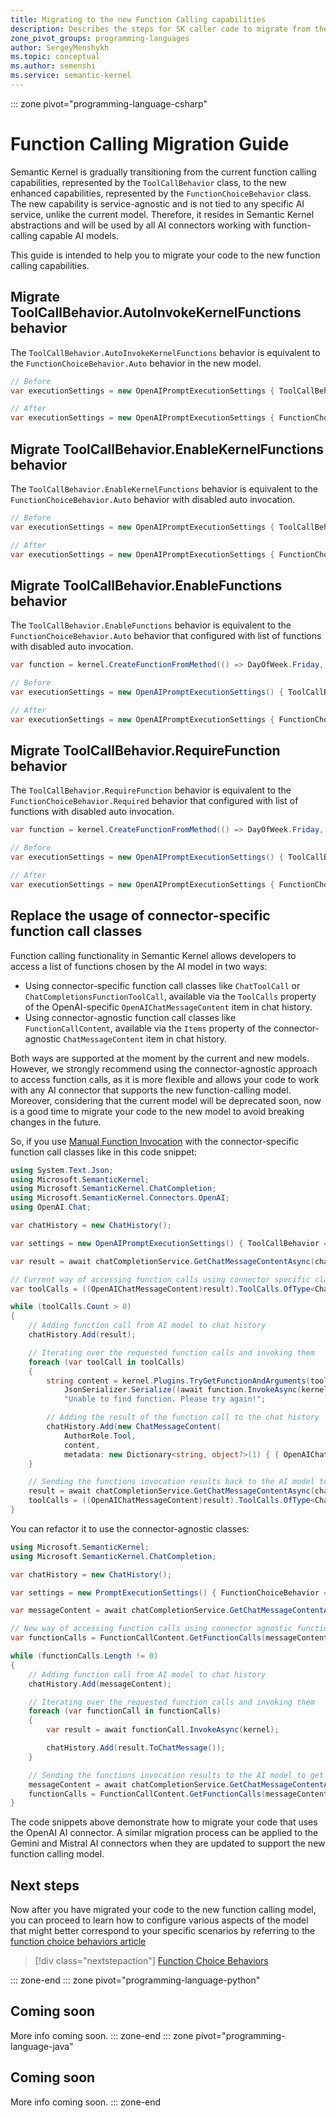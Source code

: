 ```yaml
---
title: Migrating to the new Function Calling capabilities
description: Describes the steps for SK caller code to migrate from the current function calling capabilities, represented by the `ToolCallBehavior` class, to the new one represented by the `FunctionChoiceBehavior` class.
zone_pivot_groups: programming-languages
author: SergeyMenshykh
ms.topic: conceptual
ms.author: semenshi
ms.service: semantic-kernel
---
```

::: zone pivot="programming-language-csharp"
# Function Calling Migration Guide
Semantic Kernel is gradually transitioning from the current function calling capabilities, represented by the `ToolCallBehavior` class, to the new enhanced capabilities, represented by the `FunctionChoiceBehavior` class.
The new capability is service-agnostic and is not tied to any specific AI service, unlike the current model. Therefore, it resides in Semantic Kernel abstractions and will be used by all AI connectors working with function-calling capable AI models. 


This guide is intended to help you to migrate your code to the new function calling capabilities.

## Migrate ToolCallBehavior.AutoInvokeKernelFunctions behavior
The `ToolCallBehavior.AutoInvokeKernelFunctions` behavior is equivalent to the `FunctionChoiceBehavior.Auto` behavior in the new model. 
```csharp
// Before
var executionSettings = new OpenAIPromptExecutionSettings { ToolCallBehavior = ToolCallBehavior.AutoInvokeKernelFunctions };

// After
var executionSettings = new OpenAIPromptExecutionSettings { FunctionChoiceBehavior = FunctionChoiceBehavior.Auto() };
```

## Migrate ToolCallBehavior.EnableKernelFunctions behavior
The `ToolCallBehavior.EnableKernelFunctions` behavior is equivalent to the `FunctionChoiceBehavior.Auto` behavior with disabled auto invocation. 
```csharp
// Before
var executionSettings = new OpenAIPromptExecutionSettings { ToolCallBehavior = ToolCallBehavior.EnableKernelFunctions };

// After
var executionSettings = new OpenAIPromptExecutionSettings { FunctionChoiceBehavior = FunctionChoiceBehavior.Auto(autoInvoke: false) };
```

## Migrate ToolCallBehavior.EnableFunctions behavior
The `ToolCallBehavior.EnableFunctions` behavior is equivalent to the `FunctionChoiceBehavior.Auto` behavior that configured with list of functions with disabled auto invocation. 
```csharp
var function = kernel.CreateFunctionFromMethod(() => DayOfWeek.Friday, "GetDayOfWeek", "Returns the current day of the week.");

// Before
var executionSettings = new OpenAIPromptExecutionSettings() { ToolCallBehavior = ToolCallBehavior.EnableFunctions(functions: [function.Metadata.ToOpenAIFunction()]) };

// After
var executionSettings = new OpenAIPromptExecutionSettings { FunctionChoiceBehavior = FunctionChoiceBehavior.Auto(functions: [function], autoInvoke: false) };
```

## Migrate ToolCallBehavior.RequireFunction behavior
The `ToolCallBehavior.RequireFunction` behavior is equivalent to the `FunctionChoiceBehavior.Required` behavior that configured with list of functions with disabled auto invocation.
```csharp
var function = kernel.CreateFunctionFromMethod(() => DayOfWeek.Friday, "GetDayOfWeek", "Returns the current day of the week.");

// Before
var executionSettings = new OpenAIPromptExecutionSettings() { ToolCallBehavior = ToolCallBehavior.RequireFunction(functions: [function.Metadata.ToOpenAIFunction()]) };

// After
var executionSettings = new OpenAIPromptExecutionSettings { FunctionChoiceBehavior = FunctionChoiceBehavior.Required(functions: [function], autoInvoke: false) };
```

## Replace the usage of connector-specific function call classes
Function calling functionality in Semantic Kernel allows developers to access a list of functions chosen by the AI model in two ways:  
- Using connector-specific function call classes like `ChatToolCall` or `ChatCompletionsFunctionToolCall`, available via the `ToolCalls` property of the OpenAI-specific `OpenAIChatMessageContent` item in chat history.  
- Using connector-agnostic function call classes like `FunctionCallContent`, available via the `Items` property of the connector-agnostic `ChatMessageContent` item in chat history.

Both ways are supported at the moment by the current and new models. However, we strongly recommend using the connector-agnostic approach to access function calls, as it is more flexible and allows your code to work with any AI connector that supports the new function-calling model. 
Moreover, considering that the current model will be deprecated soon, now is a good time to migrate your code to the new model to avoid breaking changes in the future.

So, if you use [Manual Function Invocation](../concepts/ai-services/chat-completion/function-calling/function-invocation.md#manual-function-invocation) with the connector-specific function call classes like in this code snippet:
```csharp
using System.Text.Json;
using Microsoft.SemanticKernel;
using Microsoft.SemanticKernel.ChatCompletion;
using Microsoft.SemanticKernel.Connectors.OpenAI;
using OpenAI.Chat;

var chatHistory = new ChatHistory();

var settings = new OpenAIPromptExecutionSettings() { ToolCallBehavior = ToolCallBehavior.EnableKernelFunctions };

var result = await chatCompletionService.GetChatMessageContentAsync(chatHistory, settings, kernel);

// Current way of accessing function calls using connector specific classes.
var toolCalls = ((OpenAIChatMessageContent)result).ToolCalls.OfType<ChatToolCall>().ToList();

while (toolCalls.Count > 0)
{
    // Adding function call from AI model to chat history
    chatHistory.Add(result);

    // Iterating over the requested function calls and invoking them
    foreach (var toolCall in toolCalls)
    {
        string content = kernel.Plugins.TryGetFunctionAndArguments(toolCall, out KernelFunction? function, out KernelArguments? arguments) ?
            JsonSerializer.Serialize((await function.InvokeAsync(kernel, arguments)).GetValue<object>()) :
            "Unable to find function. Please try again!";

        // Adding the result of the function call to the chat history
        chatHistory.Add(new ChatMessageContent(
            AuthorRole.Tool,
            content,
            metadata: new Dictionary<string, object?>(1) { { OpenAIChatMessageContent.ToolIdProperty, toolCall.Id } }));
    }

    // Sending the functions invocation results back to the AI model to get the final response
    result = await chatCompletionService.GetChatMessageContentAsync(chatHistory, settings, kernel);
    toolCalls = ((OpenAIChatMessageContent)result).ToolCalls.OfType<ChatToolCall>().ToList();
}
```

You can refactor it to use the connector-agnostic classes:
```csharp
using Microsoft.SemanticKernel;
using Microsoft.SemanticKernel.ChatCompletion;

var chatHistory = new ChatHistory();

var settings = new PromptExecutionSettings() { FunctionChoiceBehavior = FunctionChoiceBehavior.Auto(autoInvoke: false) };

var messageContent = await chatCompletionService.GetChatMessageContentAsync(chatHistory, settings, kernel);

// New way of accessing function calls using connector agnostic function calling model classes.
var functionCalls = FunctionCallContent.GetFunctionCalls(messageContent).ToArray();

while (functionCalls.Length != 0)
{
    // Adding function call from AI model to chat history
    chatHistory.Add(messageContent);

    // Iterating over the requested function calls and invoking them
    foreach (var functionCall in functionCalls)
    {
        var result = await functionCall.InvokeAsync(kernel);

        chatHistory.Add(result.ToChatMessage());
    }

    // Sending the functions invocation results to the AI model to get the final response
    messageContent = await chatCompletionService.GetChatMessageContentAsync(chatHistory, settings, kernel);
    functionCalls = FunctionCallContent.GetFunctionCalls(messageContent).ToArray();
}
```

The code snippets above demonstrate how to migrate your code that uses the OpenAI AI connector.
A similar migration process can be applied to the Gemini and Mistral AI connectors when they are updated to support the new function calling model.

## Next steps
Now after you have migrated your code to the new function calling model, you can proceed to learn how to configure various aspects of the model that might better correspond to your specific scenarios by referring to the [function choice behaviors article](../concepts/ai-services/chat-completion/function-calling/function-choice-behaviors.md)

> [!div class="nextstepaction"]
> [Function Choice Behaviors](../concepts/ai-services/chat-completion/function-calling/function-choice-behaviors.md)


::: zone-end
::: zone pivot="programming-language-python"
## Coming soon
More info coming soon.
::: zone-end
::: zone pivot="programming-language-java"
## Coming soon
More info coming soon.
::: zone-end
